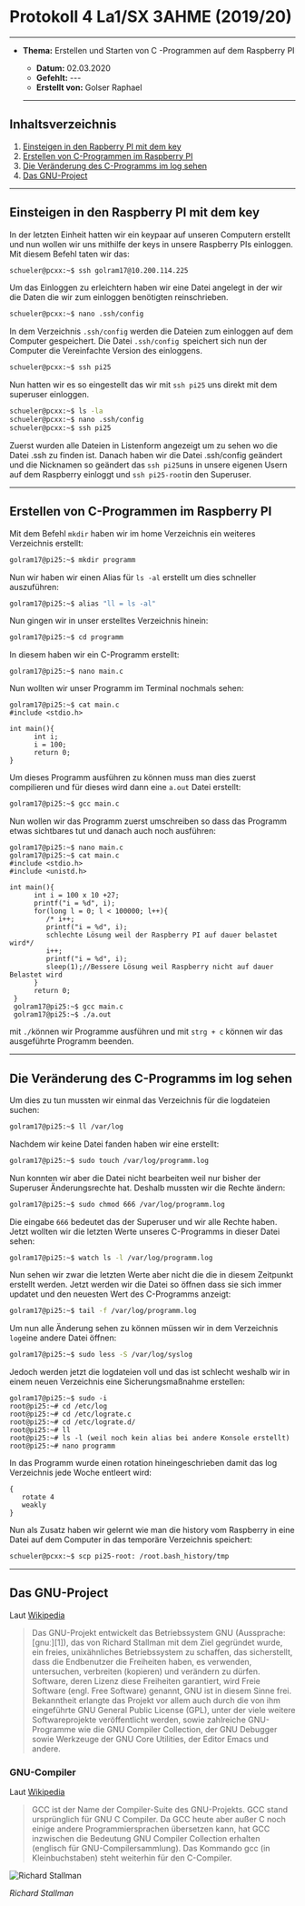 # Protokoll 4 La1/SX 3AHME (2019/20)

-------------------------

* **Thema:** Erstellen und Starten von C -Programmen auf dem Raspberry PI
  * **Datum:** 02.03.2020
  * **Gefehlt:** ---
  * **Erstellt von:** Golser Raphael
  
  -------------------------------------------------------
  
## Inhaltsverzeichnis

1.  [Einsteigen in den Rapberry PI mit dem key](#einsteigen-in-den-raspberry-pi-mit-dem-key)
2.  [Erstellen von C-Programmen im Raspberry PI](#erstellen-von-c-programmen-im-raspberry-pi)
3.  [Die Veränderung des C-Programms im log sehen](#die-veränderung-des-c-programms-im-log-sehen)
5.  [Das GNU-Project](#das-gnu-project)

-----------------------------------------------

  ## Einsteigen in den Raspberry PI mit dem key
  
  In der letzten Einheit hatten wir ein keypaar auf unseren Computern erstellt und nun wollen wir uns mithilfe der keys in unsere Raspberry PIs einloggen. Mit diesem Befehl taten wir das:
  ````bash
  schueler@pcxx:~$ ssh golram17@10.200.114.225
  ````
  Um das Einloggen zu erleichtern haben wir eine Datei angelegt in der wir die Daten die wir zum einloggen benötigten reinschrieben. 
  ````bash
  schueler@pcxx:~$ nano .ssh/config
  ````
  In dem Verzeichnis ````.ssh/config```` werden die Dateien zum einloggen auf dem Computer gespeichert. Die Datei ````.ssh/config ````speichert sich nun der Computer die Vereinfachte Version des einloggens.
  ````bash
  schueler@pcxx:~$ ssh pi25
  ````
  Nun hatten wir es so eingestellt das wir mit ````ssh pi25```` uns direkt mit dem superuser einloggen.
  ````bash
  schueler@pcxx:~$ ls -la
  schueler@pcxx:~$ nano .ssh/config
  schueler@pcxx:~$ ssh pi25
  ````
  Zuerst wurden alle Dateien in Listenform angezeigt um zu sehen wo die Datei .ssh zu finden ist. Danach haben wir die Datei .ssh/config geändert und die Nicknamen so geändert das ````ssh pi25````uns in unsere eigenen Usern auf dem Raspberry einloggt und ````ssh pi25-root````in den Superuser.
  
--------------------------------------------------------------------------------------------------------

  ## Erstellen von C-Programmen im Raspberry PI

Mit dem Befehl ````mkdir```` haben wir im home Verzeichnis ein weiteres Verzeichnis erstellt:
````bash
golram17@pi25:~$ mkdir programm
````
Nun wir haben wir einen Alias für ````ls -al```` erstellt um dies schneller auszuführen:
````bash
golram17@pi25:~$ alias "ll = ls -al"
````
Nun gingen wir in unser erstelltes Verzeichnis hinein:
````bash
golram17@pi25:~$ cd programm
````
In diesem haben wir ein C-Programm erstellt:
````
golram17@pi25:~$ nano main.c
````
Nun wollten wir unser Programm im Terminal nochmals sehen:
````
golram17@pi25:~$ cat main.c
#include <stdio.h>

int main(){
      int i;
      i = 100;
      return 0;
}
````
Um dieses Programm ausführen zu können muss man dies zuerst compilieren und für dieses wird dann eine ````a.out```` Datei erstellt:
````bash
golram17@pi25:~$ gcc main.c
````
Nun wollen wir das Programm zuerst umschreiben so dass das Programm etwas sichtbares tut und danach auch noch ausführen:
````
golram17@pi25:~$ nano main.c
golram17@pi25:~$ cat main.c
#include <stdio.h>
#include <unistd.h>

int main(){
      int i = 100 x 10 +27;
      printf("i = %d", i);
      for(long l = 0; l < 100000; l++){
         /* i++;
         printf("i = %d", i);
         schlechte Lösung weil der Raspberry PI auf dauer belastet wird*/
         i++;
         printf("i = %d", i);
         sleep(1);//Bessere Lösung weil Raspberry nicht auf dauer Belastet wird
      }
      return 0;
 }
 golram17@pi25:~$ gcc main.c
 golram17@pi25:~$ ./a.out
 ````
 mit ````./````können wir Programme ausführen und mit ````strg + c```` können wir das ausgeführte Programm beenden.
 
 ------------------------------------------------------
 
 ## Die Veränderung des C-Programms im log sehen
 
 Um dies zu tun mussten wir einmal das Verzeichnis für die logdateien suchen:
 ````bash
 golram17@pi25:~$ ll /var/log
 ````
 Nachdem wir keine Datei fanden haben wir eine erstellt:
 ````bash
 golram17@pi25:~$ sudo touch /var/log/programm.log
 ````
 Nun konnten wir aber die Datei nicht bearbeiten weil nur bisher der Superuser Änderungsrechte hat. Deshalb mussten wir die Rechte ändern:
 ````bash
 golram17@pi25:~$ sudo chmod 666 /var/log/programm.log
 ````
 Die eingabe ````666```` bedeutet das der Superuser und wir alle Rechte haben. 
 Jetzt wollten wir die letzten Werte unseres C-Programms in dieser Datei sehen:
 ````bash
 golram17@pi25:~$ watch ls -l /var/log/programm.log
 ````
 Nun sehen wir zwar die letzten Werte aber nicht die die in diesem Zeitpunkt erstellt werden.
 Jetzt werden wir die Datei so öffnen dass sie sich immer updatet und den neuesten Wert des C-Programms anzeigt:
 ````bash
 golram17@pi25:~$ tail -f /var/log/programm.log
 ````
 Um nun alle Änderung sehen zu können müssen wir in dem Verzeichnis ````log````eine andere Datei öffnen:
 ````bash
 golram17@pi25:~$ sudo less -S /var/log/syslog
 ````
 Jedoch werden jetzt die logdateien voll und das ist schlecht weshalb wir in einem neuen Verzeichnis eine Sicherungsmaßnahme erstellen:
 ````
 golram17@pi25:~$ sudo -i
 root@pi25:~# cd /etc/log
 root@pi25:~# cd /etc/lograte.c
 root@pi25:~# cd /etc/lograte.d/
 root@pi25:~# ll
 root@pi25:~# ls -l (weil noch kein alias bei andere Konsole erstellt)
 root@pi25:~# nano programm
 ````
 In das Programm wurde einen rotation hineingeschrieben damit das log Verzeichnis jede Woche entleert wird:
 ````
 {
    rotate 4
    weakly
 }
 ````
 Nun als Zusatz haben wir gelernt wie man die history vom Raspberry in eine Datei auf dem Computer in das temporäre Verzeichnis speichert:
 ````bash
 schueler@pcxx:~$ scp pi25-root: /root.bash_history/tmp
 ````
 
 ---------------------------------------------------------
 
 ## Das GNU-Project
 
 Laut [Wikipedia](https://de.wikipedia.org/wiki/GNU-Projekt)
>Das GNU-Projekt entwickelt das Betriebssystem GNU (Aussprache: [ɡnuː][1]), das von Richard Stallman mit dem Ziel gegründet wurde, ein freies, unixähnliches Betriebssystem zu schaffen, das sicherstellt, dass die Endbenutzer die Freiheiten haben, es verwenden, untersuchen, verbreiten (kopieren) und verändern zu dürfen. Software, deren Lizenz diese Freiheiten garantiert, wird Freie Software (engl. Free Software) genannt, GNU ist in diesem Sinne frei.
Bekanntheit erlangte das Projekt vor allem auch durch die von ihm eingeführte GNU General Public License (GPL), unter der viele weitere Softwareprojekte veröffentlicht werden, sowie zahlreiche GNU-Programme wie die GNU Compiler Collection, der GNU Debugger sowie Werkzeuge der GNU Core Utilities, der Editor Emacs und andere.

### GNU-Compiler
Laut [Wikipedia](https://de.wikipedia.org/wiki/GNU_Compiler_Collection)
>GCC ist der Name der Compiler-Suite des GNU-Projekts. GCC stand ursprünglich für GNU C Compiler. Da GCC heute aber außer C noch einige andere Programmiersprachen übersetzen kann, hat GCC inzwischen die Bedeutung GNU Compiler Collection erhalten (englisch für GNU-Compilersammlung). Das Kommando gcc (in Kleinbuchstaben) steht weiterhin für den C-Compiler.
 
 ![Richard Stallman](https://upload.wikimedia.org/wikipedia/commons/thumb/a/a8/Richard_Stallman_at_CommonsFest_Athens_2015_2.JPG/295px-Richard_Stallman_at_CommonsFest_Athens_2015_2.JPG)

*Richard Stallman*

